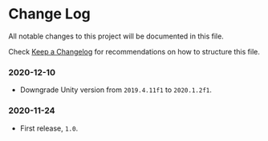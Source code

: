 # Change Log

All notable changes to this project will be documented in this file.

Check [Keep a Changelog](http://keepachangelog.com/) for recommendations on how to structure this file.


### 2020-12-10

* Downgrade Unity version from `2019.4.11f1` to `2020.1.2f1`.

### 2020-11-24

* First release, `1.0`.
